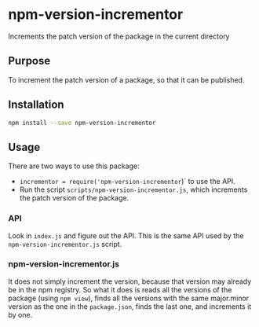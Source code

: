 # npm-version-incrementor
Increments the patch version of the package in the current directory

## Purpose
 To increment the patch version of a package, so that it can be published.

## Installation
 ```sh
 npm install --save npm-version-incrementor
```

## Usage
There are two ways to use this package:
* `incrementor = require('npm-version-incrementor`)` to use the API.
* Run the script `scripts/npm-version-incrementor.js`, which increments the patch version of the package.

### API
Look in `index.js` and figure out the API. This is the same API used by the `npm-version-incrementor.js` script.

### npm-version-incrementor.js
It does not simply increment the version, because that version may already be in the npm registry. So what it does
is reads all the versions of the package (using `npm view`), finds all the versions with the same major.minor version
as the one in the `package.json`, finds the last one, and increments it by one.


